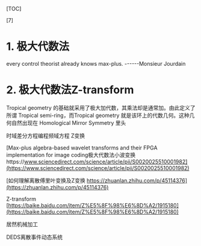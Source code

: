 






[TOC]

[7]



# 1. 极大代数法

every control theorist already knows max-plus.
                                               ------Monsieur Jourdain


# 2. 极大代数法Z-transform



Tropical geometry 的基础就采用了极大加代数，其乘法却是通常加。由此定义了所谓 Tropical semi-ring，而Tropical geometry 就是该环上的代数几何。这种几何自然出现在 Homological Mirror Symmetry 里头




时域差分方程编程频域方程
Z变换

[Max-plus algebra-based wavelet transforms and their FPGA implementation for image coding极大代数法小波变换https://www.sciencedirect.com/science/article/pii/S0020025510001982](https://www.sciencedirect.com/science/article/pii/S0020025510001982)








[如何理解离散傅里叶变换及Z变换
https://zhuanlan.zhihu.com/p/45114376](https://zhuanlan.zhihu.com/p/45114376)







Z-transform
[https://baike.baidu.com/item/Z%E5%8F%98%E6%8D%A2/1915180](https://baike.baidu.com/item/Z%E5%8F%98%E6%8D%A2/1915180)

居然机械加工



DEDS离散事件动态系统







